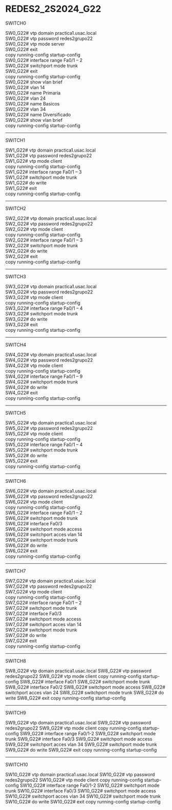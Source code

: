 # REDES2_2S2024_G22


SWITCH0   

SW0_G22# vtp domain practica1.usac.local  
SW0_G22# vtp password redes2grupo22  
SW0_G22# vtp mode server  
SW0_G22# exit  
copy running-config startup-config  
SW0_G22# interface range Fa0/1 – 2  
SW0_G22# switchport mode trunk  
SW0_G22# exit  
copy running-config startup-config  
SW0_G22# show vlan brief  
SW0_G22# vlan 14  
SW0_G22# name Primaria  
SW0_G22# vlan 24  
SW0_G22# name Basicos  
SW0_G22# vlan 34  
SW0_G22# name Diversificado  
SW0_G22# show vlan brief  
copy running-config startup-config  

------------------------------------------------------  
SWITCH1  

SW1_G22# vtp domain practica1.usac.local  
SW1_G22# vtp password redes2grupo22  
SW1_G22# vtp mode client  
copy running-config startup-config  
SW1_G22# interface range Fa0/1 – 3  
SW1_G22# switchport mode trunk  
SW1_G22# do write  
SW1_G22# exit  
copy running-config startup-config  


------------------------------------------------------  
SWITCH2  

SW2_G22# vtp domain practica1.usac.local  
SW2_G22# vtp password redes2grupo22  
SW2_G22# vtp mode client  
copy running-config startup-config  
SW2_G22# interface range Fa0/1 – 3  
SW2_G22# switchport mode trunk  
SW2_G22# do write  
SW2_G22# exit  
copy running-config startup-config  


------------------------------------------------------  
SWITCH3  

SW3_G22# vtp domain practica1.usac.local  
SW3_G22# vtp password redes2grupo22  
SW3_G22# vtp mode client  
copy running-config startup-config  
SW3_G22# interface range Fa0/1 – 4  
SW3_G22# switchport mode trunk  
SW3_G22# do write  
SW3_G22# exit  
copy running-config startup-config  

------------------------------------------------------  
SWITCH4  

SW4_G22# vtp domain practica1.usac.local  
SW4_G22# vtp password redes2grupo22  
SW4_G22# vtp mode client  
copy running-config startup-config  
SW4_G22# interface range Fa0/1 – 9  
SW4_G22# switchport mode trunk  
SW4_G22# do write  
SW4_G22# exit  
copy running-config startup-config  


------------------------------------------------------  
SWITCH5  

SW5_G22# vtp domain practica1.usac.local  
SW5_G22# vtp password redes2grupo22  
SW5_G22# vtp mode client  
copy running-config startup-config  
SW5_G22# interface range Fa0/1 – 4  
SW5_G22# switchport mode trunk  
SW5_G22# do write  
SW5_G22# exit  
copy running-config startup-config  


------------------------------------------------------  
SWITCH6  

SW6_G22# vtp domain practica1.usac.local  
SW6_G22# vtp password redes2grupo22  
SW6_G22# vtp mode client  
copy running-config startup-config  
SW6_G22# interface range Fa0/1 – 2  
SW6_G22# switchport mode trunk  
SW6_G22# interface Fa0/3  
SW6_G22# switchport mode access  
SW6_G22# switchport acces vlan 14  
SW6_G22# switchport mode trunk  
SW6_G22# do write  
SW6_G22# exit  
copy running-config startup-config  


------------------------------------------------------
SWITCH7  

SW7_G22# vtp domain practica1.usac.local  
SW7_G22# vtp password redes2grupo22  
SW7_G22# vtp mode client  
copy running-config startup-config  
SW7_G22# interface range Fa0/1 – 2  
SW7_G22# switchport mode trunk  
SW7_G22# interface Fa0/3  
SW7_G22# switchport mode access  
SW7_G22# switchport acces vlan 14  
SW7_G22# switchport mode trunk  
SW7_G22# do write  
SW7_G22# exit  
copy running-config startup-config  

------------------------------------------------------
SWITCH8

SW8_G22# vtp domain practica1.usac.local
SW8_G22# vtp password redes2grupo22
SW8_G22# vtp mode client
copy running-config startup-config
SW8_G22# interface Fa0/1
SW8_G22# switchport mode trunk
SW8_G22# interface Fa0/2
SW8_G22# switchport mode access
SW8_G22# switchport acces vlan 24
SW8_G22# switchport mode trunk
SW8_G22# do write
SW8_G22# exit
copy running-config startup-config

------------------------------------------------------
SWITCH9

SW9_G22# vtp domain practica1.usac.local
SW9_G22# vtp password redes2grupo22
SW9_G22# vtp mode client
copy running-config startup-config
SW9_G22# interface range Fa0/1-2
SW9_G22# switchport mode trunk
SW9_G22# interface Fa0/3
SW9_G22# switchport mode access
SW9_G22# switchport acces vlan 34
SW9_G22# switchport mode trunk
SW9_G22# do write
SW9_G22# exit
copy running-config startup-config


------------------------------------------------------
SWITCH10

SW10_G22# vtp domain practica1.usac.local
SW10_G22# vtp password redes2grupo22
SW10_G22# vtp mode client
copy running-config startup-config
SW10_G22# interface range Fa0/1-2
SW10_G22# switchport mode trunk
SW10_G22# interface Fa0/3
SW10_G22# switchport mode access
SW10_G22# switchport acces vlan 34
SW10_G22# switchport mode trunk
SW10_G22# do write
SW10_G22# exit
copy running-config startup-config
